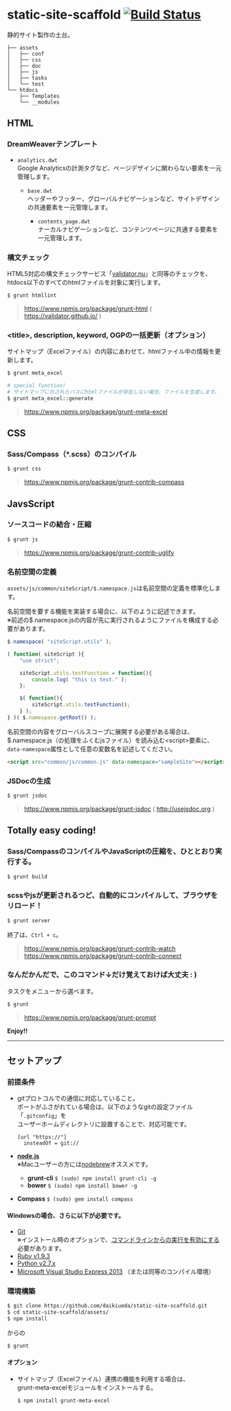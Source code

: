static-site-scaffold [![Build Status](https://travis-ci.org/daikiueda/static-site-scaffold.svg?branch=master)](https://travis-ci.org/daikiueda/static-site-scaffold)
====================

静的サイト製作の土台。

```
├── assets
│   ├── conf
│   ├── css
│   ├── doc
│   ├── js
│   ├── tasks
│   └── test
└── htdocs
    ├── Templates
    └── __modules
```


## HTML

### DreamWeaverテンプレート

* `analytics.dwt`  
  Google Analyticsの計測タグなど、ページデザインに関わらない要素を一元管理します。

  * `base.dwt`  
    ヘッダーやフッター、グローバルナビゲーションなど、サイトデザインの共通要素を一元管理します。

    * `contents_page.dwt`  
      ナーカルナビゲーションなど、コンテンツページに共通する要素を一元管理します。

### 構文チェック

HTML5対応の構文チェックサービス「[validator.nu](http://validator.nu/)」と同等のチェックを、
htdocs以下のすべてのhtmlファイルを対象に実行します。

```Bash
$ grunt htmllint
```
> https://www.npmjs.org/package/grunt-html ( https://validator.github.io/ )

### &lt;title&gt;, description, keyword, OGPの一括更新（オプション）

サイトマップ（Excelファイル）の内容にあわせて、htmlファイル中の情報を更新します。

```Bash
$ grunt meta_excel

# special function!
# サイトマップに示されたパスにhtmlファイルが存在しない場合、ファイルを生成します。
$ grunt meta_excel::generate
```
> https://www.npmjs.org/package/grunt-meta-excel


## CSS

### Sass/Compass（*.scss）のコンパイル

```Bash
$ grunt css
```
> https://www.npmjs.org/package/grunt-contrib-compass


## JavsScript

### ソースコードの結合・圧縮

```Bash
$ grunt js
```
> https://www.npmjs.org/package/grunt-contrib-uglify

### 名前空間の定義

`assets/js/common/siteScript/$.namespace.js`は名前空間の定義を標準化します。

名前空間を要する機能を実装する場合に、以下のように記述できます。  
※前述の$.namespace.jsの内容が先に実行されるようにファイルを構成する必要があります。

```JavaScript
$.namespace( "siteScript.utils" );

( function( siteScript ){
    "use strict";

    siteScript.utils.testFunction = function(){
        console.log( "this is test." );
    };

    $( function(){
        siteScript.utils.testFunction();
    } );
} )( $.namespace.getRoot() );
```

名前空間の内容をグローバルスコープに展開する必要がある場合は、
$.namespace.js（の処理をふくむjsファイル）を読み込む&lt;script&gt;要素に、
`data-namespace`属性として任意の変数名を記述してください。

```HTML
<script src="common/js/common.js" data-namespace="sampleSite"></script>
```

### JSDocの生成

```Bash
$ grunt jsdoc
```
> https://www.npmjs.org/package/grunt-jsdoc ( http://usejsdoc.org )


## Totally easy coding!

### Sass/CompassのコンパイルやJavaScriptの圧縮を、ひととおり実行する。

```Bash
$ grunt build
```

### scssやjsが更新されるつど、自動的にコンパイルして、ブラウザをリロード！

```Bash
$ grunt server
```

終了は、```Ctrl + c```。

> https://www.npmjs.org/package/grunt-contrib-watch  
https://www.npmjs.org/package/grunt-contrib-connect

### なんだかんだで、このコマンド↓だけ覚えておけば大丈夫 : )

タスクをメニューから選べます。

```Bash
$ grunt
```
> https://www.npmjs.org/package/grunt-prompt

__Enjoy!!__

--------


## セットアップ

### 前提条件

* gitプロトコルでの通信に対応していること。  
  ポートがふさがれている場合は、以下のようなgitの設定ファイル「```.gitconfig```」を  
  ユーザーホームディレクトリに設置することで、対応可能です。
  ```
  [url "https://"]
    insteadOf = git://
  ```

* __[node.js](http://nodejs.org/)__  
  ※Macユーザーの方には[nodebrew](https://github.com/hokaccha/nodebrew)オススメです。
  * __grunt-cli__ ```$ (sudo) npm install grunt-cli -g```
  * __bower__ ```$ (sudo) npm install bower -g```

* __Compass__ ```$ (sudo) gem install compass```

#### Windowsの場合、さらに以下が必要です。

* [Git](http://git-scm.com/downloads)  
  ※インストール時のオプションで、[コマンドラインからの実行を有効にする](http://bower.io/#a-note-for-windows-users)必要があります。
* [Ruby v1.9.3](http://rubyinstaller.org/downloads/)
* [Python v2.7.x](http://www.python.jp/download/)
* [Microsoft Visual Studio Express 2013](http://www.microsoft.com/ja-jp/download/details.aspx?id=40787) （または同等のコンパイル環境）

### 環境構築

```Bash
$ git clone https://github.com/daikiueda/static-site-scaffold.git
$ cd static-site-scaffold/assets/
$ npm install
```
からの
```Bash
$ grunt
```

#### オプション

* サイトマップ（Excelファイル）連携の機能を利用する場合は、  
  grunt-meta-excelモジュールをインストールする。
  
  ```Bash
  $ npm install grunt-meta-excel
  ```

